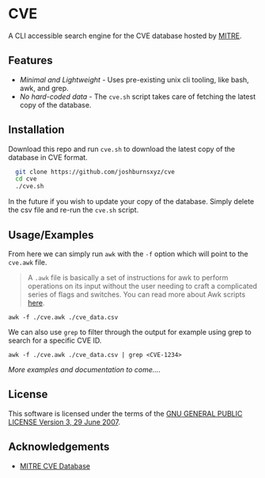
# CVE

A CLI accessible search engine for the CVE database hosted by [MITRE](https://cve.mitre.org).


## Features

- *Minimal and Lightweight* - Uses pre-existing unix cli tooling, like bash, awk, and grep.
- *No hard-coded data* - The `cve.sh` script takes care of fetching the latest copy of the database.

## Installation

Download this repo and run `cve.sh` to download the latest copy
of the database in CVE format.

```bash
  git clone https://github.com/joshburnsxyz/cve
  cd cve
  ./cve.sh
```

In the future if you wish to update your copy of the database. Simply
delete the csv file and re-run the `cve.sh` script.
    
## Usage/Examples

From here we can simply run `awk` with the `-f` option which will point to the `cve.awk`
file.

> A `.awk` file is basically a set of instructions for awk to perform operations on 
> its input without the user needing to craft a complicated series of flags and switches.
> You can read more about Awk scripts
> [here](https://www.oreilly.com/library/view/effective-awk-programming/9781491904930/ch01.html).

```
awk -f ./cve.awk ./cve_data.csv
```

We can also use `grep` to filter through the output for example using grep to search for a specific CVE ID.

```
awk -f ./cve.awk ./cve_data.csv | grep <CVE-1234>
```
_More examples and documentation to come...._

## License
This software is licensed under the terms of the
[GNU GENERAL PUBLIC LICENSE Version 3, 29 June 2007](https://choosealicense.com/licenses/gpl-3.0/#).


## Acknowledgements

 - [MITRE CVE Database](https://cve.mitre.org/)
